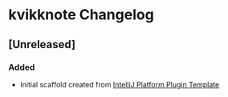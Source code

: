 <!-- Keep a Changelog guide -> https://keepachangelog.com -->

# kvikknote Changelog

## [Unreleased]
### Added
- Initial scaffold created from [IntelliJ Platform Plugin Template](https://github.com/JetBrains/intellij-platform-plugin-template)
